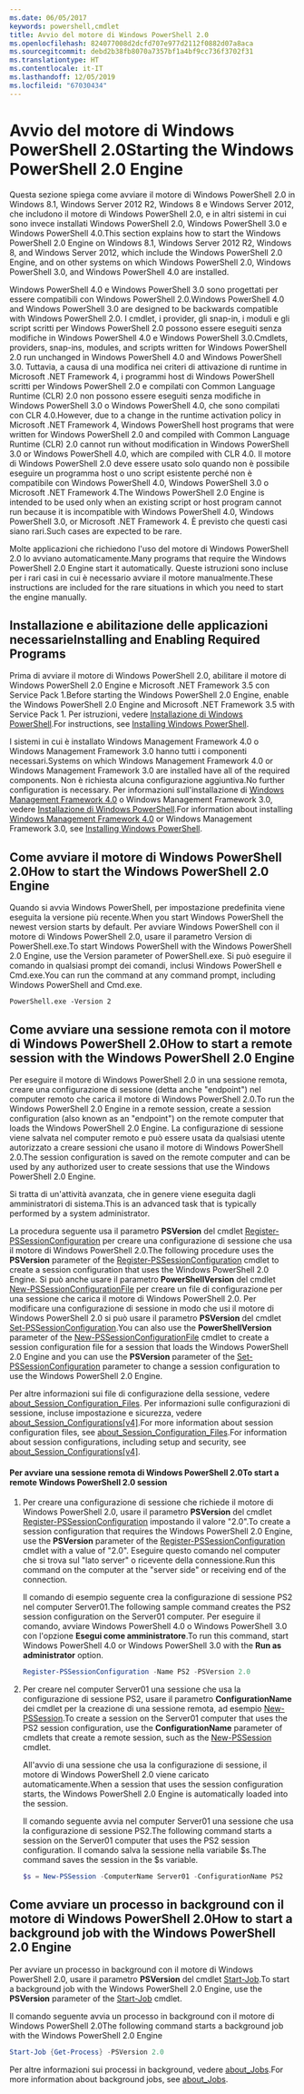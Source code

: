 ```yaml
---
ms.date: 06/05/2017
keywords: powershell,cmdlet
title: Avvio del motore di Windows PowerShell 2.0
ms.openlocfilehash: 824077008d2dcfd707e977d2112f0882d07a8aca
ms.sourcegitcommit: debd2b38fb8070a7357bf1a4bf9cc736f3702f31
ms.translationtype: HT
ms.contentlocale: it-IT
ms.lasthandoff: 12/05/2019
ms.locfileid: "67030434"
---
```

# <a name="starting-the-windows-powershell-20-engine"></a><span data-ttu-id="477fe-103">Avvio del motore di Windows PowerShell 2.0</span><span class="sxs-lookup"><span data-stu-id="477fe-103">Starting the Windows PowerShell 2.0 Engine</span></span>

<span data-ttu-id="477fe-104">Questa sezione spiega come avviare il motore di Windows PowerShell 2.0 in Windows 8.1, Windows Server 2012 R2, Windows 8 e Windows Server 2012, che includono il motore di Windows PowerShell 2.0, e in altri sistemi in cui sono invece installati Windows PowerShell 2.0, Windows PowerShell 3.0 e Windows PowerShell 4.0.</span><span class="sxs-lookup"><span data-stu-id="477fe-104">This section explains how to start the Windows PowerShell 2.0 Engine on Windows 8.1, Windows Server 2012 R2, Windows 8, and Windows Server 2012, which include the Windows PowerShell 2.0 Engine, and on other systems on which Windows PowerShell 2.0, Windows PowerShell 3.0, and Windows PowerShell 4.0 are installed.</span></span>

<span data-ttu-id="477fe-105">Windows PowerShell 4.0 e Windows PowerShell 3.0 sono progettati per essere compatibili con Windows PowerShell 2.0.</span><span class="sxs-lookup"><span data-stu-id="477fe-105">Windows PowerShell 4.0 and Windows PowerShell 3.0 are designed to be backwards compatible with Windows PowerShell 2.0.</span></span> <span data-ttu-id="477fe-106">I cmdlet, i provider, gli snap-in, i moduli e gli script scritti per Windows PowerShell 2.0 possono essere eseguiti senza modifiche in Windows PowerShell 4.0 e Windows PowerShell 3.0.</span><span class="sxs-lookup"><span data-stu-id="477fe-106">Cmdlets, providers, snap-ins, modules, and scripts written for Windows PowerShell 2.0 run unchanged in Windows PowerShell 4.0 and Windows PowerShell 3.0.</span></span> <span data-ttu-id="477fe-107">Tuttavia, a causa di una modifica nei criteri di attivazione di runtime in Microsoft .NET Framework 4, i programmi host di Windows PowerShell scritti per Windows PowerShell 2.0 e compilati con Common Language Runtime (CLR) 2.0 non possono essere eseguiti senza modifiche in Windows PowerShell 3.0 o Windows PowerShell 4.0, che sono compilati con CLR 4.0.</span><span class="sxs-lookup"><span data-stu-id="477fe-107">However, due to a change in the runtime activation policy in Microsoft .NET Framework 4, Windows PowerShell host programs that were written for Windows PowerShell 2.0 and compiled with Common Language Runtime (CLR) 2.0 cannot run without modification in Windows PowerShell 3.0 or Windows PowerShell 4.0, which are compiled with CLR 4.0.</span></span> <span data-ttu-id="477fe-108">Il motore di Windows PowerShell 2.0 deve essere usato solo quando non è possibile eseguire un programma host o uno script esistente perché non è compatibile con Windows PowerShell 4.0, Windows PowerShell 3.0 o Microsoft .NET Framework 4.</span><span class="sxs-lookup"><span data-stu-id="477fe-108">The Windows PowerShell 2.0 Engine is intended to be used only when an existing script or host program cannot run because it is incompatible with Windows PowerShell 4.0, Windows PowerShell 3.0, or Microsoft .NET Framework 4.</span></span> <span data-ttu-id="477fe-109">È previsto che questi casi siano rari.</span><span class="sxs-lookup"><span data-stu-id="477fe-109">Such cases are expected to be rare.</span></span>

<span data-ttu-id="477fe-110">Molte applicazioni che richiedono l'uso del motore di Windows PowerShell 2.0 lo avviano automaticamente.</span><span class="sxs-lookup"><span data-stu-id="477fe-110">Many programs that require the Windows PowerShell 2.0 Engine start it automatically.</span></span> <span data-ttu-id="477fe-111">Queste istruzioni sono incluse per i rari casi in cui è necessario avviare il motore manualmente.</span><span class="sxs-lookup"><span data-stu-id="477fe-111">These instructions are included for the rare situations in which you need to start the engine manually.</span></span>

## <a name="installing-and-enabling-required-programs"></a><span data-ttu-id="477fe-112">Installazione e abilitazione delle applicazioni necessarie</span><span class="sxs-lookup"><span data-stu-id="477fe-112">Installing and Enabling Required Programs</span></span>

<span data-ttu-id="477fe-113">Prima di avviare il motore di Windows PowerShell 2.0, abilitare il motore di Windows PowerShell 2.0 Engine e Microsoft .NET Framework 3.5 con Service Pack 1.</span><span class="sxs-lookup"><span data-stu-id="477fe-113">Before starting the Windows PowerShell 2.0 Engine, enable the Windows PowerShell 2.0 Engine and Microsoft .NET Framework 3.5 with Service Pack 1.</span></span> <span data-ttu-id="477fe-114">Per istruzioni, vedere [Installazione di Windows PowerShell](../install/Installing-Windows-PowerShell.md).</span><span class="sxs-lookup"><span data-stu-id="477fe-114">For instructions, see [Installing Windows PowerShell](../install/Installing-Windows-PowerShell.md).</span></span>

<span data-ttu-id="477fe-115">I sistemi in cui è installato Windows Management Framework 4.0 o Windows Management Framework 3.0 hanno tutti i componenti necessari.</span><span class="sxs-lookup"><span data-stu-id="477fe-115">Systems on which Windows Management Framework 4.0 or Windows Management Framework 3.0 are installed have all of the required components.</span></span> <span data-ttu-id="477fe-116">Non è richiesta alcuna configurazione aggiuntiva.</span><span class="sxs-lookup"><span data-stu-id="477fe-116">No further configuration is necessary.</span></span> <span data-ttu-id="477fe-117">Per informazioni sull'installazione di [Windows Management Framework 4.0](https://go.microsoft.com/fwlink/?LinkID=293881) o Windows Management Framework 3.0, vedere [Installazione di Windows PowerShell](../install/Installing-Windows-PowerShell.md).</span><span class="sxs-lookup"><span data-stu-id="477fe-117">For information about installing [Windows Management Framework 4.0](https://go.microsoft.com/fwlink/?LinkID=293881) or Windows Management Framework 3.0, see [Installing Windows PowerShell](../install/Installing-Windows-PowerShell.md).</span></span>

## <a name="how-to-start-the-windows-powershell-20-engine"></a><span data-ttu-id="477fe-118">Come avviare il motore di Windows PowerShell 2.0</span><span class="sxs-lookup"><span data-stu-id="477fe-118">How to start the Windows PowerShell 2.0 Engine</span></span>

<span data-ttu-id="477fe-119">Quando si avvia Windows PowerShell, per impostazione predefinita viene eseguita la versione più recente.</span><span class="sxs-lookup"><span data-stu-id="477fe-119">When you start Windows PowerShell the newest version starts by default.</span></span> <span data-ttu-id="477fe-120">Per avviare Windows PowerShell con il motore di Windows PowerShell 2.0, usare il parametro Version di PowerShell.exe.</span><span class="sxs-lookup"><span data-stu-id="477fe-120">To start Windows PowerShell with the Windows PowerShell 2.0 Engine, use the Version parameter of PowerShell.exe.</span></span> <span data-ttu-id="477fe-121">Si può eseguire il comando in qualsiasi prompt dei comandi, inclusi Windows PowerShell e Cmd.exe.</span><span class="sxs-lookup"><span data-stu-id="477fe-121">You can run the command at any command prompt, including Windows PowerShell and Cmd.exe.</span></span>

```
PowerShell.exe -Version 2
```

## <a name="how-to-start-a-remote-session-with-the-windows-powershell-20-engine"></a><span data-ttu-id="477fe-122">Come avviare una sessione remota con il motore di Windows PowerShell 2.0</span><span class="sxs-lookup"><span data-stu-id="477fe-122">How to start a remote session with the Windows PowerShell 2.0 Engine</span></span>

<span data-ttu-id="477fe-123">Per eseguire il motore di Windows PowerShell 2.0 in una sessione remota, creare una configurazione di sessione (detta anche "endpoint") nel computer remoto che carica il motore di Windows PowerShell 2.0.</span><span class="sxs-lookup"><span data-stu-id="477fe-123">To run the Windows PowerShell 2.0 Engine in a remote session, create a session configuration (also known as an "endpoint") on the remote computer that loads the Windows PowerShell 2.0 Engine.</span></span> <span data-ttu-id="477fe-124">La configurazione di sessione viene salvata nel computer remoto e può essere usata da qualsiasi utente autorizzato a creare sessioni che usano il motore di Windows PowerShell 2.0.</span><span class="sxs-lookup"><span data-stu-id="477fe-124">The session configuration is saved on the remote computer and can be used by any authorized user to create sessions that use the Windows PowerShell 2.0 Engine.</span></span>

<span data-ttu-id="477fe-125">Si tratta di un'attività avanzata, che in genere viene eseguita dagli amministratori di sistema.</span><span class="sxs-lookup"><span data-stu-id="477fe-125">This is an advanced task that is typically performed by a system administrator.</span></span>

<span data-ttu-id="477fe-126">La procedura seguente usa il parametro **PSVersion** del cmdlet [Register-PSSessionConfiguration](https://technet.microsoft.com/library/e9152ae2-bd6d-4056-9bc7-dc1893aa29ea) per creare una configurazione di sessione che usa il motore di Windows PowerShell 2.0.</span><span class="sxs-lookup"><span data-stu-id="477fe-126">The following procedure uses the **PSVersion** parameter of the [Register-PSSessionConfiguration](https://technet.microsoft.com/library/e9152ae2-bd6d-4056-9bc7-dc1893aa29ea) cmdlet to create a session configuration that uses the Windows PowerShell 2.0 Engine.</span></span> <span data-ttu-id="477fe-127">Si può anche usare il parametro **PowerShellVersion** del cmdlet [New-PSSessionConfigurationFile](https://technet.microsoft.com/library/5f3e3633-6e90-479c-aea9-ba45a1954866) per creare un file di configurazione per una sessione che carica il motore di Windows PowerShell 2.0. Per modificare una configurazione di sessione in modo che usi il motore di Windows PowerShell 2.0 si può usare il parametro **PSVersion** del cmdlet [Set-PSSessionConfiguration](https://technet.microsoft.com/library/b21fbad3-1759-4260-b206-dcb8431cd6ea).</span><span class="sxs-lookup"><span data-stu-id="477fe-127">You can also use the **PowerShellVersion** parameter of the [New-PSSessionConfigurationFile](https://technet.microsoft.com/library/5f3e3633-6e90-479c-aea9-ba45a1954866) cmdlet to create a session configuration file for a session that loads the Windows PowerShell 2.0 Engine and you can use the **PSVersion** parameter of the [Set-PSSessionConfiguration](https://technet.microsoft.com/library/b21fbad3-1759-4260-b206-dcb8431cd6ea) parameter to change a session configuration to use the Windows PowerShell 2.0 Engine.</span></span>

<span data-ttu-id="477fe-128">Per altre informazioni sui file di configurazione della sessione, vedere [about_Session_Configuration_Files](https://technet.microsoft.com/library/c7217447-1ebf-477b-a8ef-4dbe9a1473b8). Per informazioni sulle configurazioni di sessione, incluse impostazione e sicurezza, vedere [about_Session_Configurations[v4]](https://technet.microsoft.com/library/a2fbe12a-350c-4d04-be50-24102824e3ab).</span><span class="sxs-lookup"><span data-stu-id="477fe-128">For more information about session configuration files, see [about_Session_Configuration_Files](https://technet.microsoft.com/library/c7217447-1ebf-477b-a8ef-4dbe9a1473b8).For information about session configurations, including setup and security, see [about_Session_Configurations[v4]](https://technet.microsoft.com/library/a2fbe12a-350c-4d04-be50-24102824e3ab).</span></span>

#### <a name="to-start-a-remote-windows-powershell-20-session"></a><span data-ttu-id="477fe-129">Per avviare una sessione remota di Windows PowerShell 2.0</span><span class="sxs-lookup"><span data-stu-id="477fe-129">To start a remote Windows PowerShell 2.0 session</span></span>

1. <span data-ttu-id="477fe-130">Per creare una configurazione di sessione che richiede il motore di Windows PowerShell 2.0, usare il parametro **PSVersion** del cmdlet [Register-PSSessionConfiguration](https://technet.microsoft.com/library/e9152ae2-bd6d-4056-9bc7-dc1893aa29ea) impostando il valore "2.0".</span><span class="sxs-lookup"><span data-stu-id="477fe-130">To create a session configuration that requires the Windows PowerShell 2.0 Engine, use the **PSVersion** parameter of the [Register-PSSessionConfiguration](https://technet.microsoft.com/library/e9152ae2-bd6d-4056-9bc7-dc1893aa29ea) cmdlet with a value of "2.0".</span></span> <span data-ttu-id="477fe-131">Eseguire questo comando nel computer che si trova sul "lato server" o ricevente della connessione.</span><span class="sxs-lookup"><span data-stu-id="477fe-131">Run this command on the computer at the "server side" or receiving end of the connection.</span></span>

   <span data-ttu-id="477fe-132">Il comando di esempio seguente crea la configurazione di sessione PS2 nel computer Server01.</span><span class="sxs-lookup"><span data-stu-id="477fe-132">The following sample command creates the PS2 session configuration on the Server01 computer.</span></span> <span data-ttu-id="477fe-133">Per eseguire il comando, avviare Windows PowerShell 4.0 o Windows PowerShell 3.0 con l'opzione **Esegui come amministratore**.</span><span class="sxs-lookup"><span data-stu-id="477fe-133">To run this command, start Windows PowerShell 4.0 or Windows PowerShell 3.0 with the **Run as administrator** option.</span></span>

   ```powershell
   Register-PSSessionConfiguration -Name PS2 -PSVersion 2.0
   ```

2. <span data-ttu-id="477fe-134">Per creare nel computer Server01 una sessione che usa la configurazione di sessione PS2, usare il parametro **ConfigurationName** dei cmdlet per la creazione di una sessione remota, ad esempio [New-PSSession](https://technet.microsoft.com/library/76f6628c-054c-4eda-ba7a-a6f28daaa26f).</span><span class="sxs-lookup"><span data-stu-id="477fe-134">To create a session on the Server01 computer that uses the PS2 session configuration, use the **ConfigurationName** parameter of cmdlets that create a remote session, such as the [New-PSSession](https://technet.microsoft.com/library/76f6628c-054c-4eda-ba7a-a6f28daaa26f) cmdlet.</span></span>

   <span data-ttu-id="477fe-135">All'avvio di una sessione che usa la configurazione di sessione, il motore di Windows PowerShell 2.0 viene caricato automaticamente.</span><span class="sxs-lookup"><span data-stu-id="477fe-135">When a session that uses the session configuration starts, the Windows PowerShell 2.0 Engine is automatically loaded into the session.</span></span>

   <span data-ttu-id="477fe-136">Il comando seguente avvia nel computer Server01 una sessione che usa la configurazione di sessione PS2.</span><span class="sxs-lookup"><span data-stu-id="477fe-136">The following command starts a session on the Server01 computer that uses the PS2 session configuration.</span></span> <span data-ttu-id="477fe-137">Il comando salva la sessione nella variabile $s.</span><span class="sxs-lookup"><span data-stu-id="477fe-137">The command saves the session in the $s variable.</span></span>

   ```powershell
   $s = New-PSSession -ComputerName Server01 -ConfigurationName PS2
   ```

## <a name="how-to-start-a-background-job-with-the-windows-powershell-20-engine"></a><span data-ttu-id="477fe-138">Come avviare un processo in background con il motore di Windows PowerShell 2.0</span><span class="sxs-lookup"><span data-stu-id="477fe-138">How to start a background job with the Windows PowerShell 2.0 Engine</span></span>

<span data-ttu-id="477fe-139">Per avviare un processo in background con il motore di Windows PowerShell 2.0, usare il parametro **PSVersion** del cmdlet [Start-Job](https://technet.microsoft.com/library/2bc04935-0deb-4ec0-b856-d7290cca6442).</span><span class="sxs-lookup"><span data-stu-id="477fe-139">To start a background job with the Windows PowerShell 2.0 Engine, use the **PSVersion** parameter of the [Start-Job](https://technet.microsoft.com/library/2bc04935-0deb-4ec0-b856-d7290cca6442) cmdlet.</span></span>

<span data-ttu-id="477fe-140">Il comando seguente avvia un processo in background con il motore di Windows PowerShell 2.0</span><span class="sxs-lookup"><span data-stu-id="477fe-140">The following command starts a background job with the Windows PowerShell 2.0 Engine</span></span>

```powershell
Start-Job {Get-Process} -PSVersion 2.0
```

<span data-ttu-id="477fe-141">Per altre informazioni sui processi in background, vedere [about_Jobs](/powershell/module/microsoft.powershell.core/about/about_jobs).</span><span class="sxs-lookup"><span data-stu-id="477fe-141">For more information about background jobs, see [about_Jobs](/powershell/module/microsoft.powershell.core/about/about_jobs).</span></span>
